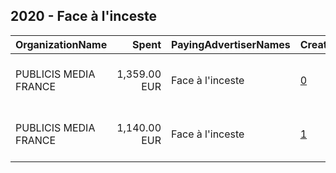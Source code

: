 ## 2020 - Face à l'inceste 
|OrganizationName|Spent|PayingAdvertiserNames|CreativeUrls|Impressions|Genders|AgeBrackets|CountryCodes|BillingAddresses|CandidateBallotInformation|
|:---|---:|:---|:---|---:|:---|:---|:---|:---|:---|
|PUBLICIS MEDIA FRANCE|1,359.00 EUR|Face à l'inceste|[0](https://www.snap.com/political-ads/asset/1c2ed1947c93c6ce45bc94d0d36d2eff34bcc114b14cfb8b775af98d8209b309?mediaType=jpg)|1,016,757||18+|france|"C/O Resources France A l’attention du service BILLING 94 avenue Gambetta,Paris,75020,FR"||
|PUBLICIS MEDIA FRANCE|1,140.00 EUR|Face à l'inceste|[1](https://www.snap.com/political-ads/asset/21cece4c13f12e42f8d6598387a1d2bbb9ca4a6824751d0a98cf03db0efbb914?mediaType=jpg)|769,520||18+|france|"C/O Resources France A l’attention du service BILLING 94 avenue Gambetta,Paris,75020,FR"||
